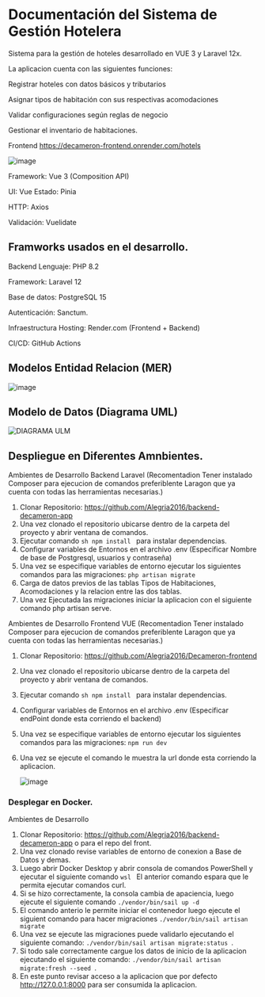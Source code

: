 # Documentación del Sistema de Gestión Hotelera

Sistema para la gestión de hoteles desarrollado en VUE 3 y Laravel 12x.

La aplicacion cuenta con las siguientes funciones:

Registrar hoteles con datos básicos y tributarios

Asignar tipos de habitación con sus respectivas acomodaciones

Validar configuraciones según reglas de negocio

Gestionar el inventario de habitaciones.

Frontend 
https://decameron-frontend.onrender.com/hotels

![image](https://github.com/user-attachments/assets/cc58af7c-9525-4129-a59c-52dc819a0cdc)


Framework: Vue 3 (Composition API)

UI: Vue
Estado: Pinia

HTTP: Axios

Validación: Vuelidate

## Framworks usados en el desarrollo.

Backend
Lenguaje: PHP 8.2

Framework: Laravel 12

Base de datos: PostgreSQL 15

Autenticación: Sanctum.

Infraestructura
Hosting: Render.com (Frontend + Backend)

CI/CD: GitHub Actions

## Modelos Entidad Relacion (MER)
![image](https://github.com/user-attachments/assets/51337a34-b75a-4c30-8d67-7bc4326c46b7)
## Modelo de Datos (Diagrama UML)
![DIAGRAMA ULM](https://github.com/user-attachments/assets/8cb44e4b-b68b-4d97-8bc8-85c4d2097422)





## Despliegue en Diferentes Amnbientes.

Ambientes de Desarrollo Backend Laravel (Recomentadion Tener instalado Composer para ejecucion de comandos preferiblente Laragon que ya cuenta con todas las herramientas necesarias.)

1) Clonar Repositorio: https://github.com/Alegria2016/backend-decameron-app
2) Una vez clonado el repositorio ubicarse dentro de la carpeta del proyecto y abrir ventana de comandos.
3) Ejecutar comando ```sh npm install ``` para instalar dependencias.
5) Configurar variables de Entornos en el archivo .env (Especificar Nombre de base de Postgresql, usuarios y contraseña)
6) Una vez se especifique variables de entorno ejecutar los siguientes comandos para las migraciones: ```php artisan migrate```
7) Carga de datos previos de las tablas Tipos de Habitaciones, Acomodaciones y la relacion entre las dos tablas. 
8) Una vez Ejecutada las migraciones iniciar la aplicacion con el siguiente comando php artisan serve.

Ambientes de Desarrollo Frontend VUE (Recomentadion Tener instalado Composer para ejecucion de comandos preferiblente Laragon que ya cuenta con todas las herramientas necesarias.)

1) Clonar Repositorio: https://github.com/Alegria2016/Decameron-frontend
2) Una vez clonado el repositorio ubicarse dentro de la carpeta del proyecto y abrir ventana de comandos.
3) Ejecutar comando ```sh npm install ``` para instalar dependencias.
5) Configurar variables de Entornos en el archivo .env (Especificar endPoint donde esta corriendo el backend)
6) Una vez se especifique variables de entorno ejecutar los siguientes comandos para las migraciones: ```npm run dev```
7) Una vez se ejecute el comando le muestra la url donde esta corriendo la aplicacion.
   
   ![image](https://github.com/user-attachments/assets/d25d28c7-dc35-40c0-8a00-0cac147c131f)




### Desplegar en Docker.

Ambientes de Desarrollo

1) Clonar Repositorio: https://github.com/Alegria2016/backend-decameron-app o para el repo del front.
2) Una vez clonado revise variables de entorno de conexion a Base de Datos y demas.
3) Luego abrir Docker Desktop y abrir consola de comandos PowerShell y ejecutar el siguiente comando  ```wsl ```
   El anterior comando espara que le permita ejecutar comandos curl.
5) Si se hizo correctamente, la consola cambia de apaciencia, luego ejecute el siguiente comando  ``` ./vendor/bin/sail up -d ```
6) El comando anterio le permite iniciar el contenedor luego ejecute el siguient comando para hacer migraciones ```./vendor/bin/sail artisan migrate```
7) Una vez se ejecute las migraciones puede validarlo ejecutando el siguiente comando: ```./vendor/bin/sail artisan migrate:status ```.
8) Si todo sale correctamente cargue los datos de inicio de la aplicacion ejecutando el siguiente comando: ```./vendor/bin/sail artisan migrate:fresh --seed ```.
9) En este punto revisar acceso a la aplicacion que por defecto http://127.0.0.1:8000 para ser consumida la aplicacion.
  

